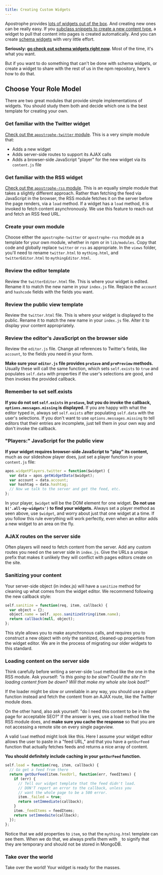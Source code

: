 ```yaml
---
title: Creating Custom Widgets
---
```


Apostrophe provides [lots of widgets out of the box](../getting-started/adding-editable-content-areas-to-your-page-templates.html). And creating new ones can be really easy. If you [subclass snippets to create a new content type](../snippets/subclassing-snippets.html), a widget to pull that content into pages is created automatically. And you can create [schema widgets](https://github.com/punkave/apostrophe-schema-widgets) with very little effort.

**Seriously: [go check out schema widgets right now](https://github.com/punkave/apostrophe-schema-widgets).** Most of the time, it's what you want.

But if you want to do something that can't be done with schema widgets, or create a widget to share with the rest of us in the npm repository, here's how to do that.

## Choose Your Role Model

There are two great modules that provide simple implementations of widgets. You should study them both and decide which one is the best template for creating your own.

### Get familiar with the Twitter widget

[Check out the `apostrophe-twitter` module](https://github.com/punkave/apostrophe-twitter). This is a very simple module that:

  * Adds a new widget
  * Adds server-side routes to support its AJAX calls
  * Adds a browser-side JavaScript "player" for the new widget via its `content.js` file

### Get familiar with the RSS widget

[Check out the `apostrophe-rss` module](https://github.com/punkave/apostrophe-rss). This is an equally simple module that takes a slightly different approach. Rather than fetching the feed via JavaScript in the browser, the RSS module fetches it on the server before the page renders, via a `load` method. If a widget has a `load` method, it is invoked to fetch content asynchronously. We use this feature to reach out and fetch an RSS feed URL.

### Create your own module

Choose either the `apostrophe-twitter` or `apostrophe-rss` module as a template for your own module, whether in npm or in `lib/modules`. Copy that code and globally replace `twitter` or `rss` as appropriate. In the `views` folder, you'll need to rename `twitter.html` to `mything.html`, and `twitterEditor.html` to `mythingEditor.html`.

### Review the editor template

Review the `twitterEditor.html` file. This is where your widget is edited. Rename it to match the new name in your `index.js` file. Replace the `account` and `hashcode` fields with the fields you want.

### Review the public view template

Review the `twitter.html` file. This is where your widget is displayed to the public. Rename it to match the new name in your `index.js` file. Alter it to display your content appropriately.

### Review the editor's JavaScript on the browser side

Review the `editor.js` file. Change all references to Twitter's fields, like `account`, to the fields you need in your form.

**Make sure your `editor.js` file provides `preSave` and `prePreview` methods.** Usually these will call the same function, which sets `self.exists` to `true` and populates `self.data` with properties if the user's selections are good, and then invokes the provided callback.

### Remember to set self.exists

**If you do not set `self.exists` in `preSave`, but you do invoke the callback, `options.messages.missing` is displayed.** If you are happy with what the editor typed in, always set `self.exists` after populating `self.data` with the user's selections. If you don't want to use `options.messages.missing` to tell editors that their entries are incomplete, just tell them in your own way and don't invoke the callback.

### "Players:" JavaScript for the public view

**If your widget requires browser-side JavaScript to "play" its content,** much as our slideshow player does, just set a player function in your `content.js` file:

  ```javascript
  apos.widgetPlayers.twitter = function($widget) {
    var data = apos.getWidgetData($widget);
    var account = data.account;
    var hashtag = data.hashtag;
    // Now we talk to the server and get the feed, etc.
  };
  ```

In your player, `$widget` will be the DOM element for one widget. **Do not use `$('.all-my-widgets')` to find your widgets.** Always set a player method as seen above, use `$widget`, and worry about just that one widget at a time. If you follow this rule everything will work perfectly, even when an editor adds a new widget to an area on the fly.

### AJAX routes on the server side

Often players will need to fetch content from the server. Add any custom routes you need on the server side in `index.js`. Give the URLs a unique prefix that makes it unlikely they will conflict with pages editors create on the site.

### Sanitizing your content

Your server-side object (in index.js) will have a `sanitize` method for cleaning up what comes from the widget editor. We recommend following the new callback style:

```javascript
self.sanitize = function(req, item, callback) {
  var object = {};
  object.name = self._apos.sanitizeString(item.name);
  return callback(null, object);
};
```

This style allows you to make asynchronous calls, and requires you to construct a new object with only the sanitized, cleaned-up properties from the widget editor. We are in the process of migrating our older widgets to this standard.

### Loading content on the server side

Think carefully before writing a server-side `load` method like the one in the RSS module. Ask yourself: *"is this going to be slow? Could the site I'm loading content from be down? Will that make my whole site look bad?"*

If the loader might be slow or unreliable in any way, you should use a player function instead and fetch the content from an AJAX route, like the Twitter module does.

On the other hand, also ask yourself: "do I need this content to be in the page for acceptable SEO?" If the answer is yes, use a load method like the RSS module does, and **make sure you cache the response** so that you are not accessing a remote site on every single pageview.

A valid `load` method might look like this. Here I assume your widget editor allows the user to paste in a "feed URL," and that you have a `getOurFeed` function that actually fetches feeds and returns a nice array of content.

**You should definitely include caching in your `getOurFeed` function.**

```javascript
self.load = function(req, item, callback) {
  // Go get a feed from there
  return getOurFeed(item.feedUrl, function(err, feedItems) {
    if (err) {
      // Tell our widget template that the feed didn't load.
      // DON'T report an error to the callback, unless you
      // want the whole page to be a 500 error.
      item._failed = true;
      return setImmediate(callback);
    }
    item._feedItems = feedItems;
    return setImmedaite(callback);
  });
};
```

Notice that we add properties to `item`, so that the `mything.html` template can see them. When we do that, we always prefix them with `_` to signify that they are temporary and should not be stored in MongoDB.

### Take over the world

Take over the world! Your widget is ready for the masses.

